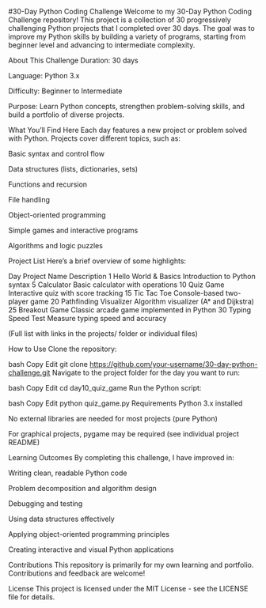 #30-Day Python Coding Challenge
Welcome to my 30-Day Python Coding Challenge repository! This project is a collection of 30 progressively challenging Python projects that I completed over 30 days. The goal was to improve my Python skills by building a variety of programs, starting from beginner level and advancing to intermediate complexity.

About This Challenge
Duration: 30 days

Language: Python 3.x

Difficulty: Beginner to Intermediate

Purpose: Learn Python concepts, strengthen problem-solving skills, and build a portfolio of diverse projects.

What You’ll Find Here
Each day features a new project or problem solved with Python. Projects cover different topics, such as:

Basic syntax and control flow

Data structures (lists, dictionaries, sets)

Functions and recursion

File handling

Object-oriented programming

Simple games and interactive programs

Algorithms and logic puzzles

Project List
Here’s a brief overview of some highlights:

Day	Project Name	Description
1	Hello World & Basics	Introduction to Python syntax
5	Calculator	Basic calculator with operations
10	Quiz Game	Interactive quiz with score tracking
15	Tic Tac Toe	Console-based two-player game
20	Pathfinding Visualizer	Algorithm visualizer (A* and Dijkstra)
25	Breakout Game	Classic arcade game implemented in Python
30	Typing Speed Test	Measure typing speed and accuracy

(Full list with links in the projects/ folder or individual files)

How to Use
Clone the repository:

bash
Copy
Edit
git clone https://github.com/your-username/30-day-python-challenge.git
Navigate to the project folder for the day you want to run:

bash
Copy
Edit
cd day10_quiz_game
Run the Python script:

bash
Copy
Edit
python quiz_game.py
Requirements
Python 3.x installed

No external libraries are needed for most projects (pure Python)

For graphical projects, pygame may be required (see individual project README)

Learning Outcomes
By completing this challenge, I have improved in:

Writing clean, readable Python code

Problem decomposition and algorithm design

Debugging and testing

Using data structures effectively

Applying object-oriented programming principles

Creating interactive and visual Python applications

Contributions
This repository is primarily for my own learning and portfolio. Contributions and feedback are welcome!

License
This project is licensed under the MIT License - see the LICENSE file for details.

